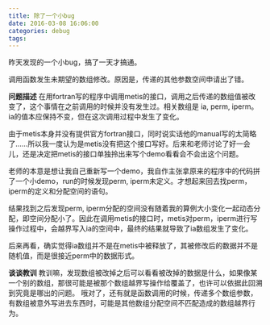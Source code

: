 ```yaml
---
title: 除了一个小bug
date: 2016-03-08 16:06:00
categories: debug
tags:
---
```


昨天发现的一个小bug，搞了一天才搞通。

调用函数发生未期望的数组修改。原因是，传递的其他参数空间申请出了错。

<!--more-->

**问题描述**
在用fortran写的程序中调用metis的接口，调用之后传递的数组值被改变了，这个事情在之前调用的时候并没有发生过。相关数组是 ia, perm, iperm。 ia的值本应保持不变，但在这次调用过程中发生了变化。

由于metis本身并没有提供官方fortran接口，同时说实话他的manual写的太简略了……所以我一度认为是metis没有把这个接口写好。后来和老师讨论了好一会儿，还是决定把metis的接口单独拎出来写个demo看看会不会出这个问题。

老师的本意是想让我自己重新写一个demo，我自作主张拿原来的程序中的代码拼了一个小demo，run的时候发现perm, iperm未定义。才想起来回去找perm，iperm的定义和分配空间的语句。

结果找到之后发现perm, iperm分配的空间没有随着我的算例大小变化一起动态分配，即空间分配小了。因此在调用metis的接口时，metis对perm，iperm进行写操作过程中，会越界写入ia的空间中，最终的结果就导致了ia数组发生了变化。

后来再看，确实觉得ia数组并不是在metis中被释放了，其被修改后的数据并不是随机值，而是很接近perm中的数据形式。

**谈谈教训**
教训嘛，发现数组被改掉之后可以看看被改掉的数据是什么，如果像某一个别的数组，那很可能是被那个数组越界写操作给覆盖了，也许可以依据此回溯到究竟是哪出的问题。
哦对了，还有就是函数调用的时候，传递多个数组参数，有数组被意外写进去东西时，可能是其他数组分配空间不匹配造成的数组越界行为。